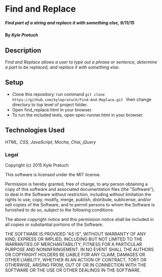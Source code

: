 # Find and Replace

##### Find part of a string and replace it with something else, 9/11/15

#### By _Kyle Pratuch_

## Description

_Find and Replace allows a user to type out a phrase or sentence, determine a part to be replaced, and replace it with something else._

## Setup

 * Clone this repository: run command ```git clone https://github.com/kylepratuch/Find-And-Replace.git ``` then change directory to top level of project folder.
 * Open find_replace.html in your browser.
 * To run the included tests, open spec-runner.html in your browser.

## Technologies Used

_HTML, CSS, JavaScript, Mocha, Chai, jQuery_

### Legal

Copyright (c) 2015 Kyle Pratuch

This software is licensed under the MIT license.

Permission is hereby granted, free of charge, to any person obtaining a copy
of this software and associated documentation files (the "Software"), to deal
in the Software without restriction, including without limitation the rights
to use, copy, modify, merge, publish, distribute, sublicense, and/or sell
copies of the Software, and to permit persons to whom the Software is
furnished to do so, subject to the following conditions:

The above copyright notice and this permission notice shall be included in
all copies or substantial portions of the Software.

THE SOFTWARE IS PROVIDED "AS IS", WITHOUT WARRANTY OF ANY KIND, EXPRESS OR
IMPLIED, INCLUDING BUT NOT LIMITED TO THE WARRANTIES OF MERCHANTABILITY,
FITNESS FOR A PARTICULAR PURPOSE AND NONINFRINGEMENT. IN NO EVENT SHALL THE
AUTHORS OR COPYRIGHT HOLDERS BE LIABLE FOR ANY CLAIM, DAMAGES OR OTHER
LIABILITY, WHETHER IN AN ACTION OF CONTRACT, TORT OR OTHERWISE, ARISING FROM,
OUT OF OR IN CONNECTION WITH THE SOFTWARE OR THE USE OR OTHER DEALINGS IN
THE SOFTWARE.
